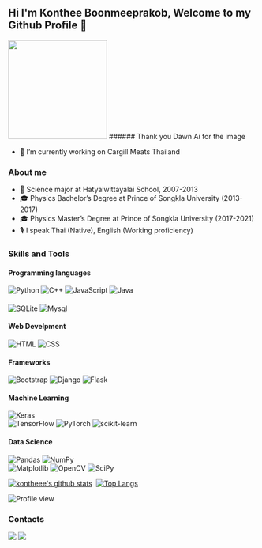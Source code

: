 ## Hi I'm Konthee Boonmeeprakob, Welcome to my Github Profile 👋

<!-- ![Profile](https://scontent.fbkk2-3.fna.fbcdn.net/v/t39.30808-6/320383126_514855927278818_7435397505892045245_n.jpg?_nc_cat=111&ccb=1-7&_nc_sid=09cbfe&_nc_ohc=Q7Ug55BK8sAAX9JT7El&_nc_ht=scontent.fbkk2-3.fna&oh=00_AfDyQ_pKGl83poWrCQDOB76ifG_gfMz573LqGXGBUfitgA&oe=63A19E5F | width=100) -->
<img src="https://scontent.fbkk2-3.fna.fbcdn.net/v/t39.30808-6/320383126_514855927278818_7435397505892045245_n.jpg?_nc_cat=111&ccb=1-7&_nc_sid=09cbfe&_nc_ohc=Q7Ug55BK8sAAX9JT7El&_nc_ht=scontent.fbkk2-3.fna&oh=00_AfDyQ_pKGl83poWrCQDOB76ifG_gfMz573LqGXGBUfitgA&oe=63A19E5F" width="200" height="200">
###### Thank you Dawn Ai for the image

- 🔭 I’m currently working on Cargill Meats Thailand


### About me
- 🏫 Science major at	Hatyaiwittayalai School, 2007-2013
- 🎓 Physics Bachelor’s Degree at Prince of Songkla University (2013-2017)
- 🎓 Physics Master’s Degree at Prince of Songkla University (2017-2021)
- 🎙 I speak Thai (Native), English 󠁧󠁢󠁥󠁮(Working proficiency)


### Skills and Tools

#### Programming languages
![Python](https://img.shields.io/badge/python-3670A0?style=for-the-badge&logo=python&logoColor=ffdd54) 
![C++](https://img.shields.io/badge/C%2B%2B-00599C?style=for-the-badge&logo=c%2B%2B&logoColor=white)
![JavaScript](https://img.shields.io/badge/javascript-%23323330.svg?style=for-the-badge&logo=javascript&logoColor=%23F7DF1E) 
![Java](https://img.shields.io/badge/java-%23ED8B00.svg?style=for-the-badge&logo=java&logoColor=white)
#### 
![SQLite](https://img.shields.io/badge/sqlite-%2307405e.svg?style=for-the-badge&logo=sqlite&logoColor=white)
![Mysql](https://img.shields.io/badge/MySQL-00000F?style=for-the-badge&logo=mysql&logoColor=white)
#### Web Develpment
![HTML](https://img.shields.io/badge/HTML5-E34F26?style=for-the-badge&logo=html5&logoColor=white)
![CSS](https://img.shields.io/badge/CSS3-1572B6?style=for-the-badge&logo=css3&logoColor=white)
#### Frameworks
![Bootstrap](https://img.shields.io/badge/Bootstrap-563D7C?style=for-the-badge&logo=bootstrap&logoColor=white)
![Django](https://img.shields.io/badge/Django-092E20?style=for-the-badge&logo=django&logoColor=white)
![Flask](https://img.shields.io/badge/Flask-000000?style=for-the-badge&logo=flask&logoColor=white)



#### Machine Learning
![Keras](https://img.shields.io/badge/Keras-%23D00000.svg?style=for-the-badge&logo=Keras&logoColor=white) 	
![TensorFlow](https://img.shields.io/badge/TensorFlow-%23FF6F00.svg?style=for-the-badge&logo=TensorFlow&logoColor=white) 
![PyTorch](https://img.shields.io/badge/PyTorch-%23EE4C2C.svg?style=for-the-badge&logo=PyTorch&logoColor=white) 
![scikit-learn](https://img.shields.io/badge/scikit--learn-%23F7931E.svg?style=for-the-badge&logo=scikit-learn&logoColor=white)

#### Data Science
![Pandas](https://img.shields.io/badge/pandas-%23150458.svg?style=for-the-badge&logo=pandas&logoColor=white) 
![NumPy](https://img.shields.io/badge/numpy-%23013243.svg?style=for-the-badge&logo=numpy&logoColor=white) 	
![Matplotlib](https://img.shields.io/badge/Matplotlib-%23d9ead3.svg?style=for-the-badge&logo=Matplotlib&logoColor=black)
![OpenCV](https://img.shields.io/badge/opencv-%23white.svg?style=for-the-badge&logo=opencv&logoColor=white)
![SciPy](https://img.shields.io/badge/SciPy-%230C55A5.svg?style=for-the-badge&logo=scipy&logoColor=%white)



[![kontheee's github stats](https://github-readme-stats.vercel.app/api?username=konthee&hide=stars&count_private=true&show_icons=true&theme=dracula)](https://github.com/anuraghazra/github-readme-stats)&nbsp;&nbsp;[![Top Langs](https://github-readme-stats.vercel.app/api/top-langs/?username=konthee&layout=compact&langs_count=6&theme=dracula)](https://github.com/konthee)



![Profile view](https://komarev.com/ghpvc/?username=Konthee)


### Contacts
 [<img src="https://img.shields.io/badge/facebook-%231877F2.svg?&style=for-the-badge&logo=facebook&logoColor=white">](https://www.facebook.com/konthee.b/)
 [<img src="https://img.shields.io/badge/youtube-%23E4405F.svg?&style=for-the-badge&logo=youtube&logoColor=white">](https://www.youtube.com/channel/UCZAaXMK69djubSXXjga37xA)



<!--
**Konthee/Konthee** is a ✨ _special_ ✨ repository because its `README.md` (this file) appears on your GitHub profile.

Here are some ideas to get you started:
https://dev.to/envoy_/150-badges-for-github-pnk

https://ileriayo.github.io/markdown-badges/

- 🔭 I’m currently working on ...
- 🌱 I’m currently learning ...
- 👯 I’m looking to collaborate on ...
- 🤔 I’m looking for help with ...
- 💬 Ask me about ...
- 📫 How to reach me: ...
- 😄 Pronouns: ...
- ⚡ Fun fact: ...
-->
